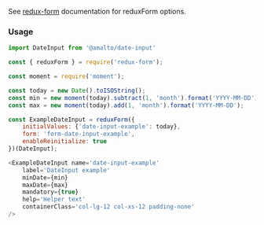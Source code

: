 See [redux-form](https://redux-form.com/6.0.0-rc.1/docs/api/reduxform.md/) documentation for reduxForm options.

### Usage

```typescript
import DateInput from '@amalto/date-input'
```

```javascript
const { reduxForm } = require('redux-form');

const moment = require('moment');

const today = new Date().toISOString();
const min = new moment(today).subtract(1, 'month').format('YYYY-MM-DD');
const max = new moment(today).add(1, 'month').format('YYYY-MM-DD');

const ExampleDateInput = reduxForm({
    initialValues: {'date-input-example': today},
    form: 'form-date-input-example',
    enableReinitialize: true
})(DateInput);

<ExampleDateInput name='date-input-example'
    label='DateInput example'
    minDate={min}
    maxDate={max}
    mandatory={true}
    help='Helper text'
    containerClass='col-lg-12 col-xs-12 padding-none'
/>
```